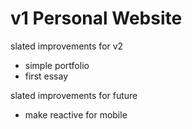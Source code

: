# v1 Personal Website

slated improvements for v2
- simple portfolio
- first essay

slated improvements for future
- make reactive for mobile
